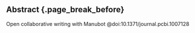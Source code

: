 ## Abstract {.page_break_before}

Open collaborative writing with Manubot @doi:10.1371/journal.pcbi.1007128
